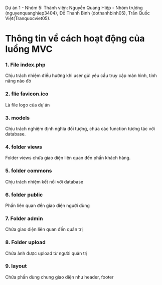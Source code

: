 Dự án 1 - Nhóm 5: 
Thành viên: Nguyễn Quang Hiệp - Nhóm trưởng (nguyenquanghiep3404), Đỗ Thanh Bình (dothanhbinh05), Trần Quốc Việt(Tranquocviet05).
# Thông tin về cách hoạt động của luồng MVC 

### 1. File index.php
Chịu trách nhiệm điều hướng khi user gửi yêu cầu truy cập màn hình, tính năng nào đó

### 2. flie favicon.ico 
Là file logo của dự án 

### 3. models
Chịu trách nghiệm định nghĩa đối tượng, chứa các function tương tác với database.

### 4. folder views
Folder views chứa giao diện liên quan đến phần khách hàng.

### 5. folder commons 
Chịu trách nhiệm kết nối với database

### 6. folder public
Phần liên quan đến giao diện người dùng

### 7. Folder admin
Chứa giao diện liên quan đến quản trị

### 8. Folder upload 
Chứa ảnh được upload từ người quản trị

### 9. layout 
Chứa phần dùng chung giao diện như header, footer
